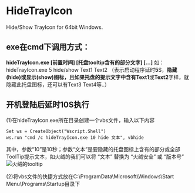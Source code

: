 # HideTrayIcon
Hide/Show TrayIcon for 64bit Windows.

## exe在cmd下调用方式：
**hideTrayIcon.exe [前置时间] [托盘tooltip含有的部分文字] [...]**
如：hideTrayIcon.exe 5 hide/show Text1 Text2
（表示启动程序延时**5**S，**隐藏(hide)**或**显示(show)**图标，且如果托盘的提示文字中含有**Text1**或**Text2**字样，就隐藏此托盘图标，还可以有Text3 Text4等..）

## 开机登陆后延时10S执行
(1)在hideTrayIcon.exe所在目录创建一个vbs文件，输入以下内容
```
Set ws = CreateObject("Wscript.Shell")
ws.run "cmd /c hideTrayIcon.exe 10 hide 文本", vbhide
```
其中，参数“10”是10秒；参数“文本”是要隐藏的托盘图标上含有的部分或全部ToolTip提示文本，如火绒的我们可以将 “文本” 替换为 “火绒安全” 或 “版本号”
![火绒的tooltip](https://img-blog.csdnimg.cn/20210124234341996.png)


(2)将vbs文件的快捷方式放在C:\ProgramData\Microsoft\Windows\Start Menu\Programs\Startup目录下
